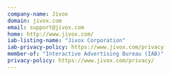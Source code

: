 ```yaml
---
company-name: Jivox
domain: jivox.com
email: support@jivox.com
home: http://www.jivox.com/
iab-listing-name: "Jivox Corporation"
iab-privacy-policy: https://www.jivox.com/privacy
member-of: "Interactive Advertising Bureau (IAB)"
privacy-policy: https://www.jivox.com/privacy/
---
```





